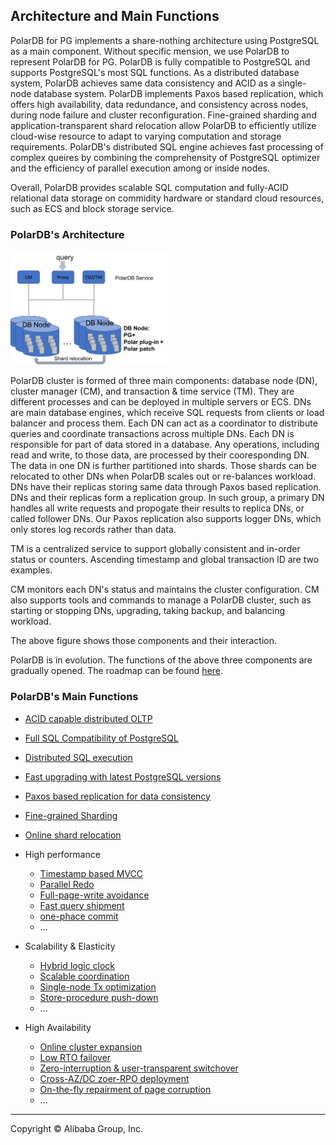 ## Architecture and Main Functions

PolarDB for PG implements a share-nothing architecture using PostgreSQL as a main component. Without specific mension, we use PolarDB to represent PolarDB for PG. PolarDB is fully compatible to PostgreSQL and supports PostgreSQL's most SQL functions. As a distributed database system, PolarDB achieves same data consistency and ACID as a single-node database system. PolarDB implements Paxos based replication, which offers high availability, data redundance, and consistency across nodes, during node failure and cluster reconfiguration. Fine-grained sharding and application-transparent shard relocation allow PolarDB to efficiently utilize cloud-wise resource to adapt to varying computation and storage requirements. PolarDB's distributed SQL engine achieves fast processing of complex queires by combining the comprehensity of PostgreSQL optimizer and the efficiency of parallel execution among or inside nodes. 

Overall, PolarDB provides scalable SQL computation and fully-ACID relational data storage on commidity hardware or standard cloud resources, such as ECS and block storage service.  


### PolarDB's Architecture
<img src="sharding_plug_in.png" alt="Sharding and Plug-in" width="250"/>

PolarDB cluster is formed of three main components: database node (DN), cluster manager (CM), and 
transaction & time service (TM). They are different processes and can be deployed in multiple servers or ECS. DNs are main database engines, which receive SQL requests from clients or load balancer and process them. Each DN can act as a coordinator to distribute queries and coordinate transactions across multiple DNs. Each DN is responsible for part of data stored in a database. Any operations, including read and write, to those data, are processed by their cooresponding DN. The data in one DN is further partitioned into shards. Those shards can be relocated to other DNs when PolarDB scales out or re-balances workload. DNs have their replicas storing same data through Paxos based replication. DNs and their replicas form a replication group. In such group, a primary DN handles all write requests and propogate their results to replica DNs, or called follower DNs. Our Paxos replication also supports logger DNs, which only stores log records rather than data. 

TM is a centralized service to support globally consistent and in-order status or counters. Ascending timestamp and global transaction ID are two examples. 

CM monitors each DN's status and maintains the cluster configuration. CM also supports tools and commands to manage a PolarDB cluster, such as starting or stopping DNs, upgrading, taking backup, and balancing workload.  

The above figure shows those components and their interaction.

PolarDB is in evolution. The functions of the above three components are gradually opened. The roadmap can be found [here](roadmap.md). 


### PolarDB's Main Functions

* [ACID capable distributed OLTP](acid.md)

* [Full SQL Compatibility of PostgreSQL](pg_compatible.md)
* [Distributed SQL execution](dis_sql.md)
* [Fast upgrading with latest PostgreSQL versions](upgrade.md)

* [Paxos based replication for data consistency](ha_paxos.md)

* [Fine-grained Sharding](sharding.md)

* [Online shard relocation](shard_reloc.md)
* High performance
  * [Timestamp based MVCC](cts.md)
  * [Parallel Redo](parallel_redo.md)
  * [Full-page-write avoidance](no_fpw.md)
  * [Fast query shipment](query_fqs.md)
  * [one-phace commit](1pc.md)
  * ...
* Scalability & Elasticity
  * [Hybrid logic clock](hlc.md)
  * [Scalable coordination](scale_co.md)
  * [Single-node Tx optimization](single_node_tx.md)
  * [Store-procedure push-down](sp_pushdown.md)
  * ...
* High Availability
  * [Online cluster expansion](cluster_expansion.md) 
  * [Low RTO failover](failover.md)
  * [Zero-interruption & user-transparent switchover](switchover)
  * [Cross-AZ/DC zoer-RPO deployment](cross_az_deployment)
  * [On-the-fly repairment of page corruption](page_correction.md) 
  * ...

___

Copyright © Alibaba Group, Inc.

